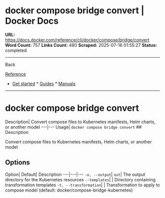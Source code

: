 # docker compose bridge convert | Docker Docs

**URL:** https://docs.docker.com/reference/cli/docker/compose/bridge/convert
**Word Count:** 757
**Links Count:** 480
**Scraped:** 2025-07-16 01:55:27
**Status:** completed

---

Back

[Reference](https://docs.docker.com/reference/)

  * [Get started](https://docs.docker.com/get-started/)   * [Guides](https://docs.docker.com/guides/)   * [Manuals](https://docs.docker.com/manuals/)

* * *

# docker compose bridge convert

Description| Convert compose files to Kubernetes manifests, Helm charts, or another model   ---|---   Usage| `docker compose bridge convert`      ## Description

Convert compose files to Kubernetes manifests, Helm charts, or another model

## Options

Option| Default| Description   ---|---|---   `-o, --output`| `out`| The output directory for the Kubernetes resources   `--templates`| | Directory containing transformation templates   `-t, --transformation`| | Transformation to apply to compose model \(default: docker/compose-bridge-kubernetes\)